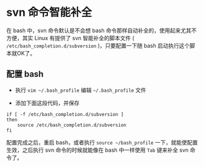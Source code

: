 # svn 命令智能补全

在 bash 中，svn 命令默认是不会想 bash 命令那样自动补全的，使用起来尤其不方便，其实 Linux 有提供了 svn 智能补全的脚本文件 ( `/etc/bash_completion.d/subversion` )，只要配置一下随 bash 启动执行这个脚本就OK了。

## 配置 bash

* 执行 `vim ~/.bash_profile` 编辑 `~/.bash_profile` 文件

* 添加下面这段代码，并保存

```shell
if [ -f /etc/bash_completion.d/subversion ]
then
    source /etc/bash_completion.d/subversion
fi
```

配置完成之后，重启 bash，或者执行 `source ~/bash_profile` 一下，就能使配置生效，之后执行 svn 命令的时候就能像在 bash 中一样使用 `Tab` 键来补全 svn 命令了。